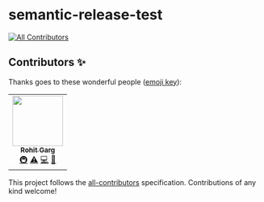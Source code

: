 # semantic-release-test

<!-- ALL-CONTRIBUTORS-BADGE:START - Do not remove or modify this section -->
[![All Contributors](https://img.shields.io/badge/all_contributors-1-orange.svg?style=flat-square)](#contributors-)
<!-- ALL-CONTRIBUTORS-BADGE:END -->
## Contributors ✨

Thanks goes to these wonderful people ([emoji key](https://allcontributors.org/docs/en/emoji-key)):

<!-- ALL-CONTRIBUTORS-LIST:START - Do not remove or modify this section -->
<!-- prettier-ignore-start -->
<!-- markdownlint-disable -->
<table>
  <tr>
    <td align="center"><a href="https://github.com/gargroh"><img src="https://avatars3.githubusercontent.com/u/42495927?v=4" width="100px;" alt=""/><br /><sub><b>Rohit Garg</b></sub></a><br /><a href="#infra-gargroh" title="Infrastructure (Hosting, Build-Tools, etc)">🚇</a> <a href="https://github.com/gargroh/semantic-release-test/commits?author=gargroh" title="Tests">⚠️</a> <a href="https://github.com/gargroh/semantic-release-test/commits?author=gargroh" title="Code">💻</a> <a href="https://github.com/gargroh/semantic-release-test/commits?author=gargroh" title="Documentation">📖</a></td>
  </tr>
</table>

<!-- markdownlint-enable -->
<!-- prettier-ignore-end -->
<!-- ALL-CONTRIBUTORS-LIST:END -->


This project follows the [all-contributors](https://github.com/all-contributors/all-contributors) specification. Contributions of any kind welcome!
